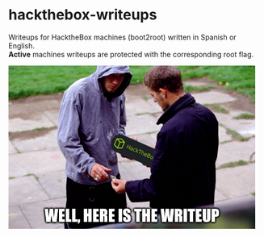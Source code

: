 # hackthebox-writeups
Writeups for HacktheBox machines (boot2root) written in Spanish or English.  
**Active** machines writeups are protected with the corresponding root flag.

![hpys_htb_writeups logo](./images/htb_writeup.png)  
